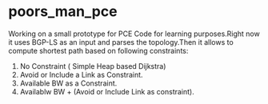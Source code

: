 # poors_man_pce
Working on a small prototype for PCE Code for learning purposes.Right now it uses BGP-LS as an input and parses the topology.Then it allows to compute shortest path based on following constraints:
1) No Constraint ( Simple Heap based Dijkstra)
2) Avoid or Include a Link as Constraint.
3) Available BW as a Constraint.
4) Availablw BW + (Avoid or Include Link as constraint).
